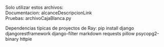 Solo utilizar estos archivos: <br>
Documentacion: alcanceDescripcionLink <br>
Pruebas: archivoCajaBlanca.py








Dependencias tipicas de proyectos de Ray:
pip install django djangorestframework django-filter markdown requests pillow psycopg2-binary httpie

